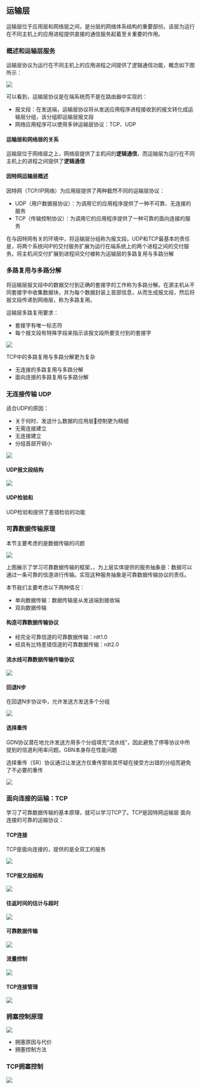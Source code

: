 ## 运输层

运输层位于应用层和网络层之间，是分层的网络体系结构的重要部份。该层为运行在不同主机上的应用进程提供直接的通信服务起着至关重要的作用。

### 概述和运输层服务

运输层协议为运行在不同主机上的应用进程之间提供了逻辑通信功能，概念如下图所示：

![](https://raw.githubusercontent.com/howie6879/howie6879.github.io/img/pictures/20190608204654.png)

可以看到，运输层协议是在端系统而不是在路由器中实现的：

- 报文段：在发送端，运输层协议将从发送应用程序进程接收到的报文转化成运输层分组，该分组即运输层报文段
- 网络应用程序可以使用多钟运输层协议：TCP、UDP

#### 运输层和网络层的关系

运输层位于网络层之上，网络层提供了主机间的**逻辑通信**，而运输层为运行在不同主机上的进程之间提供了**逻辑通信**

#### 因特网运输层概述

因特网（TCP/IP网络）为应用层提供了两种截然不同的运输层协议：

- UDP（用户数据报协议）：为调用它的应用程序提供了一种不可靠、无连接的服务
- TCP（传输控制协议）：为调用它的应用程序提供了一种可靠的面向连接的服务

在与因特网有关的环境中，将运输层分组称为报文段。UDP和TCP最基本的责任是，将两个系统间IP的交付服务扩展为运行在端系统上的两个进程之间的交付服务。将主机间交付扩展到进程间交付被称为运输层的多路复用与多路分解

### 多路复用与多路分解

将运输层报文段中的数据交付到正确的套接字的工作称为多路分解。在源主机从不同套接字中收集数据块，并为每个数据封装上首部信息，从而生成报文段，然后将报文段传递到网络层，称为多路复用。

运输层多路复用要求：
- 套接字有唯一标志符
- 每个报文段有特殊字段来指示该报文段所要支付到的套接字

![](https://raw.githubusercontent.com/howie6879/howie6879.github.io/img/pictures/20190612174440.png)

TCP中的多路复用与多路分解更为复杂

- 无连接的多路复用与多路分解
- 面向连接的多路复用与多路分解

### 无连接传输 UDP

适合UDP的原因：

- 关于何时、发送什么数据的应用层控制更为精细
- 无需连接建立
- 无连接建立
- 分组首部开销小

![](https://raw.githubusercontent.com/howie6879/howie6879.github.io/img/pictures/20190616152424.png)

#### UDP报文段结构

![](https://raw.githubusercontent.com/howie6879/howie6879.github.io/img/pictures/20190616152857.png)

#### UDP检验和

UDP检验和提供了差错检验的功能

### 可靠数据传输原理

本节主要考虑的是数据传输的问题

![](https://raw.githubusercontent.com/howie6879/howie6879.github.io/img/pictures/20190616153255.png)

上图展示了学习可靠数据传输的框架，，为上层实体提供的服务抽象是：数据可以通过一条可靠的信道进行传输。实现这种服务抽象是可靠数据传输协议的责任。

本节我们主要考虑以下两种情况：

- 单向数据传输：数据传输是从发送端到接收端
- 双向数据传输

#### 构造可靠数据传输协议

- 经完全可靠信道的可靠数据传输：rdt1.0
- 经具有比特差错信道的可靠数据传输：rdt2.0

#### 流水线可靠数据传输传输协议

![](https://raw.githubusercontent.com/howie6879/howie6879.github.io/img/pictures/20190616160707.png)

#### 回退N步

在回退N步协议中，允许发送方发送多个分组

![](https://raw.githubusercontent.com/howie6879/howie6879.github.io/img/pictures/20190616160832.png)

#### 选择重传

GDN协议潜在地允许发送方用多个分组填充“流水线”，因此避免了停等协议中所提到的信道利用率问题。GBN本身存在性能问题

选择重传（SR）协议通过让发送方仅重传那些其怀疑在接受方出错的分组而避免了不必要的重传

![](https://raw.githubusercontent.com/howie6879/howie6879.github.io/img/pictures/20190616161419.png)

### 面向连接的运输：TCP

学习了可靠数据传输的基本原理，就可以学习TCP了。TCP是因特网运输层 面向连接的可靠的运输协议：

#### TCP连接

TCP是面向连接的，提供的是全双工的服务

![](https://raw.githubusercontent.com/howie6879/howie6879.github.io/img/pictures/20190616161910.png)

#### TCP报文段结构

![](https://raw.githubusercontent.com/howie6879/howie6879.github.io/img/pictures/20190616162258.png)

#### 往返时间的估计与超时

![](https://raw.githubusercontent.com/howie6879/howie6879.github.io/img/pictures/20190616162318.png)

#### 可靠数据传输

![](https://raw.githubusercontent.com/howie6879/howie6879.github.io/img/pictures/20190616162356.png)

#### 流量控制

![](https://raw.githubusercontent.com/howie6879/howie6879.github.io/img/pictures/20190616162427.png)

#### TCP连接管理

![](https://raw.githubusercontent.com/howie6879/howie6879.github.io/img/pictures/20190616162445.png)

### 拥塞控制原理

![](https://raw.githubusercontent.com/howie6879/howie6879.github.io/img/pictures/20190616162606.png)

- 拥塞原因与代价
- 拥塞控制方法

### TCP拥塞控制

![](https://raw.githubusercontent.com/howie6879/howie6879.github.io/img/pictures/20190616162800.png)
